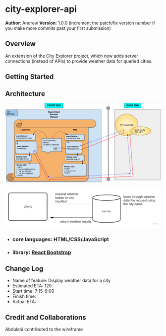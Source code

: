 # city-explorer-api

**Author**: Andrew
**Version**: 1.0.0 (increment the patch/fix version number if you make more commits past your first submission)

## Overview
An extension of the City Explorer project, which now adds server connections (instead of APIs) to provide weather data for queried cities.

## Getting Started
<!-- What are the steps that a user must take in order to build this app on their own machine and get it running? -->

## Architecture

![Lab 6 data flow](./img/lab6plan.png)

![Lab 7 wireframe](./img/lab7.jpg)

- ### core languages: HTML/CSS/JavaScript

- ### library: [React Bootstrap](https://react-bootstrap.github.io/getting-started/introduction)

## Change Log
- Name of feature: Display weather data for a city
- Estimated ETA: 120
- Start time: 7:15-9:00
- Finish time: 
- Actual ETA: 

## Credit and Collaborations
Abdulahi contributed to the wireframe